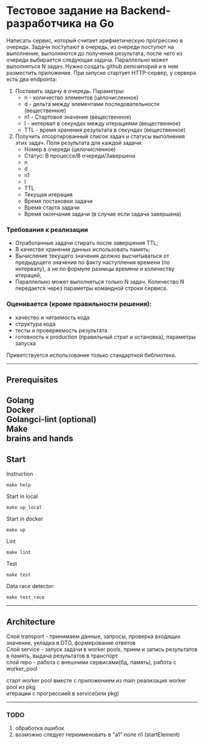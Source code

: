 # Тестовое задание на Backend-разработчика на Go
Написать сервис, который считает арифметическую прогрессию в очереди.
Задачи поступают в очередь, из очереди поступют на выполнение, выполняются
до получения результата, после чего из очереди выбирается следующая задача.
Параллельно может выполняться N задач.
Нужно создать github репозиторий и в нем разместить приложение. При запуске
стартует HTTP-сервер, у сервера есть два endpointa:
1. Поставить задачу в очередь. Параметры:
    * n - количество элементов (целочисленное)
    * d - дельта между элементами последовательности (вещественное)
    * n1 - Стартовое значение (вещественное)
    * I - интервал в секундах между итерациями (вещественное)
    * TTL - время хранения результата в секундах (вещественное)
2. Получить отсортированный список задач и статусы выполнения этих задач. Поля результата для каждой задачи:
    * Номер в очереди (целочисленное)
    * Статус: В процессе/В очереди/Завершена 
    * n 
    * d 
    * n1 
    * I 
    * TTL 
    * Текущая итерация 
    * Время постановки задачи 
    * Время старта задачи 
    * Время окончания задачи (в случае если задача завершена)
### Требования к реализации
* Отработанные задачи стирать после завершения TTL;
* В качестве хранения данных использовать память;
* Вычисление текущего значения должно высчитываться от предыдущего
значения по факту наступления времени (по интервалу), а не по формуле
разницы времени и количеству итераций;
* Параллельно может выполняться только N задач. Количество N передается
через параметры командной строки сервиса.
### Оценивается (кроме правильности решения):
- качество и читаемость кода
- структура кода
- тесты и проверяемость результата
- готовность к production (правильный страт и остановка), параметры запуска   

Приветствуется использование только стандартной библиотеки.

---
## Prerequisites
Golang  
Docker  
Golangci-lint (optional)  
Make  
brains and hands
---
## Start
Instruction
```shell
make help
```
Start in local
```shell
make up_local
```
Start in docker
```shell
make up
```
Lint
```shell
make lint
```
Test
```shell
make test
```
Data race detector:
```shell
make test_race
```
---
## Architecture

Слой transport - принимаем данные, запросы, проверка входящих значение, укладка в DTO, формирование ответов   
Слой service - запуск задачи в worker pools, прием и запись результатов в память, выдача результатов в транспорт  
слой repo - работа с внешними сервисами(бд, память), работа с worker_pool  

старт worker pool вместе с приложением из main
реализация worker pool из pkg  
итерации с прогрессией в service(или pkg)

---
### TODO
1. обработка ошибок
2. возможно следует переименовать в "а1" поле n1 (startElement)
